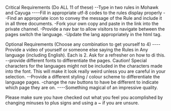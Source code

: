 Critical Requirements (Do ALL 11 of these)
--Type in two rules in Mohawk and Cayuga
----Fill in appropriate utf-8 codes to the rules display properly
--Find an appropriate icon to convey the message of the Rule and include it in all three documents.
-Fork your own copy and paste in the link into the private channel.
-Provide a nav bar to allow visitors to navigate between the pages switch the language.
-Update the lang appropriately in the html tag.

Optional Requirements (Choose any combination to get yourself to 4)
----Provide a video of yourself or someone else saying the Rules in Any language  (including English). Each is 2.  Ask for a refresher on how to di this.
--provide different fonts to differentiate the pages. Caution! Special characters for the languages might not be included in the characters made into the font.  This will make it look really weird unless you are careful in your selection.
--Provide a different styling / colour scheme to differentiate the language pages.
-change the nav buttons to have be different to indicate which page they are on.
----Something magical of an impressive quality.

Please make sure you have checked out what you feel you acomplished by changing minuses to plus signs and using a ~ if you are unsure. 